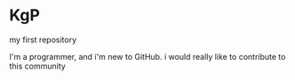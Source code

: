 # KgP
my first repository

I'm a programmer, and i'm new to GitHub. i would really like to contribute to this community
